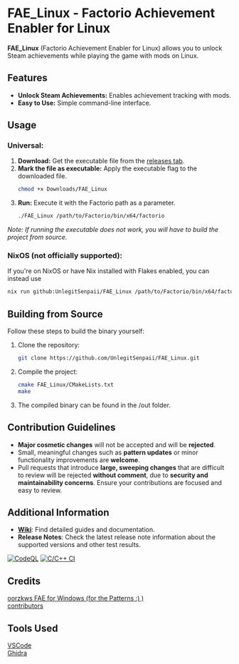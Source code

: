 # FAE_Linux - Factorio Achievement Enabler for Linux

**FAE_Linux** (Factorio Achievement Enabler for Linux) allows you to unlock Steam achievements while playing the game with mods on Linux.

## Features
- **Unlock Steam Achievements:** Enables achievement tracking with mods.
- **Easy to Use:** Simple command-line interface.

## Usage
### Universal:
1. **Download:** Get the executable file from the [releases tab](https://github.com/UnlegitSenpaii/FAE_Linux/releases).
2. **Mark the file as executable:** Apply the executable flag to the downloaded file.
   ```sh
   chmod +x Downloads/FAE_Linux
   ```
3. **Run:** Execute it with the Factorio path as a parameter.
   ```sh
   ./FAE_Linux /path/to/Factorio/bin/x64/factorio
   ```
*Note: If running the executable does not work, you will have to build the project from source.* 

### NixOS (not officially supported):
If you're on NixOS or have Nix installed with Flakes enabled, you can instead use
```sh
nix run github:UnlegitSenpaii/FAE_Linux /path/to/Factorio/bin/x64/factorio
```

## Building from Source
Follow these steps to build the binary yourself:
1. Clone the repository:
    ```sh
    git clone https://github.com/UnlegitSenpaii/FAE_Linux.git
    ```
2. Compile the project:
    ```sh
    cmake FAE_Linux/CMakeLists.txt
    make
    ```
3. The compiled binary can be found in the /out folder.

## Contribution Guidelines

- **Major cosmetic changes** will not be accepted and will be **rejected**.
- Small, meaningful changes such as **pattern updates** or minor functionality improvements are **welcome**.
- Pull requests that introduce **large, sweeping changes** that are difficult to review will be rejected **without comment**, due to **security and maintainability concerns**.
Ensure your contributions are focused and easy to review.

## Additional Information
- [**Wiki**](https://github.com/UnlegitSenpaii/FAE_Linux/wiki): Find detailed guides and documentation.
- **Release Notes**: Check the latest release note information about the supported versions and other test results.

[![CodeQL](https://github.com/UnlegitSenpaii/FAE_Linux/actions/workflows/codeql.yml/badge.svg)](https://github.com/UnlegitSenpaii/FAE_Linux/actions/workflows/codeql.yml)
[![C/C++ CI](https://github.com/UnlegitSenpaii/FAE_Linux/actions/workflows/c-cpp.yml/badge.svg)](https://github.com/UnlegitSenpaii/FAE_Linux/actions/workflows/c-cpp.yml)


## Credits
[oorzkws FAE for Windows (for the Patterns :) )](https://github.com/oorzkws/FactorioAchievementEnabler)<br>
[contributors](https://github.com/UnlegitSenpaii/FAE_Linux/graphs/contributors)<br>

## Tools Used
[VSCode](https://code.visualstudio.com/)<br>
[Ghidra](https://github.com/NationalSecurityAgency/ghidra)<br>
